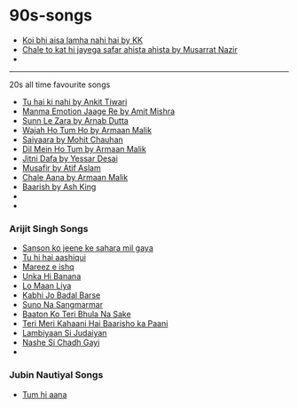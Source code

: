 # 90s-songs

- [Koi bhi aisa lamha nahi hai by KK](https://youtu.be/V1fbOsHBlZE?si=Y6BveSu-dcWVdBN9)
- [Chale to kat hi jayega safar ahista ahista by Musarrat Nazir](https://youtu.be/2sozX1vy5rU?si=Fd8yJ1eSmdfBcaCC)
- []()

---
20s all time favourite songs
- [Tu hai ki nahi by Ankit Tiwari](https://youtu.be/61floBUAiTY?si=XK-7EfRWoNOJsZ97)
- [Manma Emotion Jaage Re by Amit Mishra](https://youtu.be/-Wlz-5aops8?si=PjKwOG0JRMF_vZpo)
- [Sunn Le Zara by Arnab Dutta](https://youtu.be/QlCyFYY1_jA?si=aFP13x-buhyspLsq)
- [Wajah Ho Tum Ho by Armaan Malik](https://youtu.be/__ZvXBf1rmw?si=Op8_1c8m7nX0UL9m)
- [Saiyaara by Mohit Chauhan](https://youtu.be/A5pSnIwbpaM?si=jrHbUPD0OvZPYY2J)
- [Dil Mein Ho Tum by Armaan Malik](https://youtu.be/byitAI7kkOM?si=3jKvR8xs6RbSLy7f)
- [Jitni Dafa by Yessar Desai](https://youtu.be/AvgFmr-ckpk?si=XZLaQ-wdXq48RPa_)
- [Musafir by Atif Aslam](https://youtu.be/Sh3rF46yoKU?si=gt94vlYSiEVgGe_O)
- [Chale Aana by Armaan Malik](https://youtu.be/fWQpb6T89d4?si=_4OVV8A9Z6W26FVy)
- [Baarish by Ash King](https://youtu.be/BNfAf4To73c?si=E2uvD4c7rIbOz_PO)
- 
- 
### Arijit Singh Songs
- [Sanson ko jeene ke sahara mil gaya](https://youtu.be/jbKv8n7Kg6I?si=IV5jKv_kCPKjFwXE)
- [Tu hi hai aashiqui](https://youtu.be/39fdgPzifLk?si=96AtMpwzGetnn-5f)
- [Mareez e ishq](https://youtu.be/xSCYKbJW-Mo?si=9Mp3f-CNlkyIfh60)
- [Unka Hi Banana](https://youtu.be/q-RP99S_qK0?si=CKpG15rvEK_TSlpC)
- [Lo Maan Liya](https://youtu.be/KSGYVl4ZgRs?si=u_-Rr1lP-jJfYmvy)
- [Kabhi Jo Badal Barse](https://youtu.be/RazuWp5kSHk?si=xbph4o-byvRayPjp)
- [Suno Na Sangmarmar](https://youtu.be/83pr5QLz6Bc?si=tvBq1_D_s3CKjlVJ)
- [Baaton Ko Teri Bhula Na Sake](https://youtu.be/c19t5ORk8Xo?si=iwjy_LMGaOikk8dA)
- [Teri Meri Kahaani Hai Baarisho ka Paani](https://youtu.be/ZWAGn4yyRMM?si=9Ym8zrKyUf78yOqH)
- [Lambiyaan Si Judaiyan](https://youtu.be/vc-KxBjIbgI?si=hAblEkXhFgNWZGYh)
- [Nashe Si Chadh Gayi](https://youtu.be/HoCwa6gnmM0?si=AWgA84KbRwXHqyoy)
- 
### Jubin Nautiyal Songs
- [Tum hi aana](https://youtu.be/tLqtnGLfm4Q?si=iHnT95y66zbiZNA)
